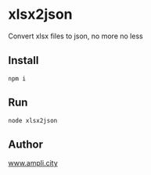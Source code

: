 # xlsx2json
Convert xlsx files to json, no more no less

## Install
`npm i`

## Run
`node xlsx2json`

## Author
www.ampli.city
